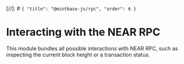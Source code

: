 [//]: # `{ "title": "@mintbase-js/rpc", "order": 6 }`

# Interacting with the NEAR RPC

This module bundles all possible interactions with NEAR RPC, such as inspecting
the current block height or a transaction status.
